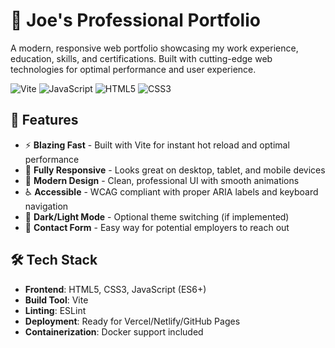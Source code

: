 # 🌟 Joe's Professional Portfolio

A modern, responsive web portfolio showcasing my work experience, education, skills, and certifications. Built with cutting-edge web technologies for optimal performance and user experience.

![Vite](https://img.shields.io/badge/Vite-B73BFE?style=for-the-badge&logo=vite&logoColor=FFD62E)
![JavaScript](https://img.shields.io/badge/JavaScript-F7DF1E?style=for-the-badge&logo=javascript&logoColor=black)
![HTML5](https://img.shields.io/badge/HTML5-E34F26?style=for-the-badge&logo=html5&logoColor=white)
![CSS3](https://img.shields.io/badge/CSS3-1572B6?style=for-the-badge&logo=css3&logoColor=white)

## 🚀 Features

- ⚡ **Blazing Fast** - Built with Vite for instant hot reload and optimal performance
- 📱 **Fully Responsive** - Looks great on desktop, tablet, and mobile devices
- 🎨 **Modern Design** - Clean, professional UI with smooth animations
- ♿ **Accessible** - WCAG compliant with proper ARIA labels and keyboard navigation
- 🌙 **Dark/Light Mode** - Optional theme switching (if implemented)
- 📧 **Contact Form** - Easy way for potential employers to reach out

## 🛠️ Tech Stack

- **Frontend**: HTML5, CSS3, JavaScript (ES6+)
- **Build Tool**: Vite
- **Linting**: ESLint
- **Deployment**: Ready for Vercel/Netlify/GitHub Pages
- **Containerization**: Docker support included
